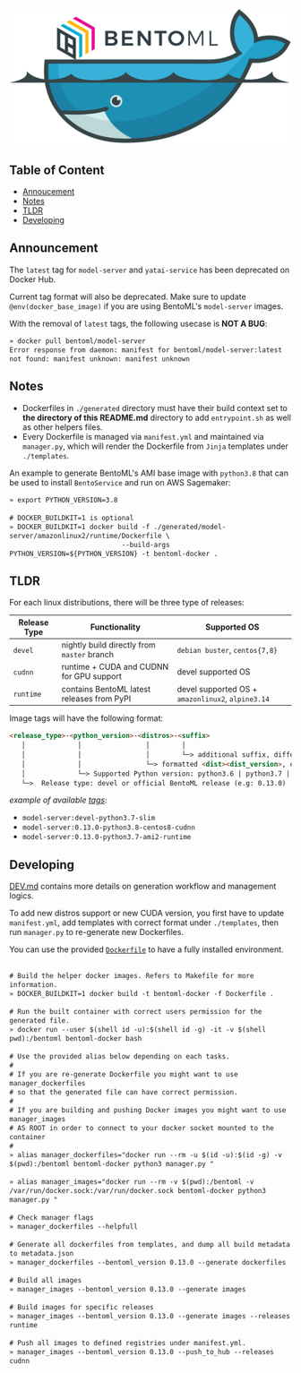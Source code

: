 ![bentoml-docker](tools/img/bentoml-docker.png)

## Table of Content
- [Annoucement](#announcement)
- [Notes](#notes)
- [TLDR](#tldr)
- [Developing](#developing)

## Announcement

The `latest` tag for `model-server` and `yatai-service` has been deprecated on Docker Hub.

Current tag format will also be deprecated. Make sure to update `@env(docker_base_image)` if you are
using BentoML's `model-server` images.

With the removal of `latest` tags, the following usecase is **NOT A BUG**:

```shell
» docker pull bentoml/model-server
Error response from daemon: manifest for bentoml/model-server:latest 
not found: manifest unknown: manifest unknown
```

## Notes
- Dockerfiles in `./generated` directory must have their build context set to **the directory of this README.md** directory to  add `entrypoint.sh` as well as other helpers files. 
- Every Dockerfile is managed via `manifest.yml` and maintained via `manager.py`, which will render the Dockerfile from `Jinja` templates under `./templates`.

An example to generate BentoML's AMI base image with `python3.8` that can be used to install `BentoService` and run on AWS Sagemaker:

```shell
» export PYTHON_VERSION=3.8
  
# DOCKER_BUILDKIT=1 is optional
» DOCKER_BUILDKIT=1 docker build -f ./generated/model-server/amazonlinux2/runtime/Dockerfile \
                            --build-args PYTHON_VERSION=${PYTHON_VERSION} -t bentoml-docker . 
```

## TLDR

For each linux distributions, there will be three type of releases:

| Release Type | Functionality | Supported OS |
|--------------|---------------| -------------|
| `devel`      | nightly build directly from `master` branch | `debian buster`, `centos{7,8}` |
| `cudnn`      | runtime + CUDA and CUDNN  for GPU support | devel supported OS |
| `runtime`    | contains BentoML latest releases from PyPI | devel supported OS + `amazonlinux2`, `alpine3.14` |

Image tags will have the following format:

```markdown
<release_type>-<python_version>-<distros>-<suffix>
   │             │                │        │
   │             │                │        └─> additional suffix, differentiate runtime and cudnn releases
   │             │                └─> formatted <dist><dist_version>, e.g: ami2, slim, centos7
   │             └─> Supported Python version: python3.6 | python3.7 | python3.8
   └─>  Release type: devel or official BentoML release (e.g: 0.13.0)                                           
```

_example of available [tags](https://hub.docker.com/repository/docker/bentoml/model-server/tags?page=1&ordering=last_updated)_:
- `model-server:devel-python3.7-slim`
- `model-server:0.13.0-python3.8-centos8-cudnn`
- `model-server:0.13.0-python3.7-ami2-runtime`

## Developing

[DEV.md](https://github.com/bentoml/BentoML/blob/master/docker/docs/DEV.md) contains more details on generation workflow and management logics.

To add new distros support or new CUDA version, you first have to update `manifest.yml`, add templates with correct format under `./templates`, then run `manager.py` to re-generate new Dockerfiles.

You can use the provided [`Dockerfile`](https://github.com/bentoml/BentoML/blob/master/docker/Dockerfile) to have a fully installed environment.
```shell

# Build the helper docker images. Refers to Makefile for more information.
» DOCKER_BUILDKIT=1 docker build -t bentoml-docker -f Dockerfile .

# Run the built container with correct users permission for the generated file.
» docker run --user $(shell id -u):$(shell id -g) -it -v $(shell pwd):/bentoml bentoml-docker bash 

# Use the provided alias below depending on each tasks.
#
# If you are re-generate Dockerfile you might want to use manager_dockerfiles 
# so that the generated file can have correct permission.
#
# If you are building and pushing Docker images you might want to use manager_images 
# AS ROOT in order to connect to your docker socket mounted to the container
#
» alias manager_dockerfiles="docker run --rm -u $(id -u):$(id -g) -v $(pwd):/bentoml bentoml-docker python3 manager.py "

» alias manager_images="docker run --rm -v $(pwd):/bentoml -v /var/run/docker.sock:/var/run/docker.sock bentoml-docker python3 manager.py "

# Check manager flags
» manager_dockerfiles --helpfull

# Generate all dockerfiles from templates, and dump all build metadata to metadata.json
» manager_dockerfiles --bentoml_version 0.13.0 --generate dockerfiles

# Build all images
» manager_images --bentoml_version 0.13.0 --generate images

# Build images for specific releases
» manager_images --bentoml_version 0.13.0 --generate images --releases runtime

# Push all images to defined registries under manifest.yml.
» manager_images --bentoml_version 0.13.0 --push_to_hub --releases cudnn
```
